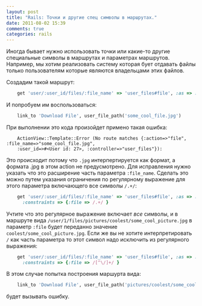 ```yaml
---
layout: post
title: "Rails: Точки и другие спец символы в маршрутах."
date: 2011-08-02 15:39
comments: true
categories: rails
---
```


Иногда бывает нужно использовать точки или какие-то другие специальные
символы в маршрутах и параметрах маршрутов. Например, мы хотим реализовать
систему которая бует отдавать файлы только пользователям которые являются
владельцами этих файлов.

Создадим такой маршрут:

``` ruby
    get 'user/:user_id/files/:file_name' => 'user_files#file', :as => :user_file
```

И попробуем им воспользоваться:

``` ruby
    link_to 'Download File', user_file_path('some_cool_file.jpg')
```

При выполнении это кода произойдет примено такая ошибка:

```
    ActionView::Template::Error (No route matches {:action=>"file", :file_name=>"some_cool_file.jpg",
    :user_id=>#<User id: 27>, :controller=>"user_files"}):
```

Это происходит потому что `.jpg` интерпертируется как формат, а формата .jpg
в этом action не предусмотрено. Для исправления нужно указать что
это расширение часть параметра `:file_name`. Сделать это можно
путем указания ограничения по регулярному выражение для этого параметра
включающего все символы `/.+/`:

``` ruby
    get 'user/:user_id/files/:file_name' => 'user_files#file', :as => :user_file, 
      :constraints => {:file => /.+/ }
```

Учтите что это регулярное выражение включает *все* символы, и в маршруте
вида `/user/1/files/pictures/coolest/some_cool_picture.jpg` в параметр `:file`
будет переданно значение `coolest/some_cool_picture.jpg`. Если же вы не хотите
интерпретировать `/` как часть параметра то этот символ надо исключить
из регулярного выражения:

``` ruby
    get 'user/:user_id/files/:file_name' => 'user_files#file', :as => :user_file, 
      :constraints => {:file => /[^\/]+/ }
```

В этом случае попытка построения маршурта вида:

``` ruby
    link_to 'Download File', user_file_path('pictures/coolest/some_cool_picture.jpg')
```

будет вызывать ошибку.
